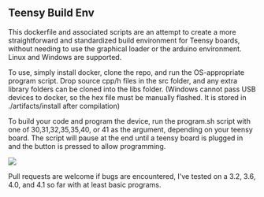 ## Teensy Build Env

This dockerfile and associated scripts are an attempt to create a more straightforward and standardized build environment for Teensy boards, without needing to use the graphical loader or the arduino environment. Linux and Windows are supported.

To use, simply install docker, clone the repo, and run the OS-appropriate program script. Drop source cpp/h files in the src folder, and any extra library folders can be cloned into the libs folder. (Windows cannot pass USB devices to docker, so the hex file must be manually flashed. It is stored in ./artifacts/install after compilation)

To build your code and program the device, run the program.sh script with one of 30,31,32,35,35,40, or 41 as the argument, depending on your teensy board. The script will pause at the end until a teensy board is plugged in and the button is pressed to allow programming.

![](https://i.imgur.com/KcN6Hfq.gif)

Pull requests are welcome if bugs are encountered, I've tested on a 3.2, 3.6, 4.0, and 4.1 so far with at least basic programs. 